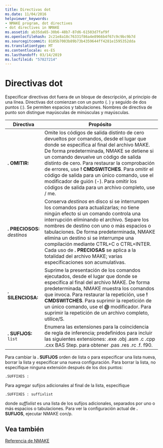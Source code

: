 ```yaml
---
title: Directivas dot
ms.date: 11/04/2016
helpviewer_keywords:
- NMAKE program, dot directives
- dot directives in NMAKE
ms.assetid: ab35da65-30b6-48b7-87d6-61503d7faf9f
ms.openlocfilehash: 2c21e8a18c76331f86a4e8966b4f67c9c9bc9b7d
ms.sourcegitcommit: 8105b7003b89b73b4359644ff4281e1595352dda
ms.translationtype: MT
ms.contentlocale: es-ES
ms.lasthandoff: 03/14/2019
ms.locfileid: "57827214"
---
```

# <a name="dot-directives"></a>Directivas dot

Especificar directivas dot fuera de un bloque de descripción, al principio de una línea. Directivas dot comienzan con un punto (. ) y seguido de dos puntos (:). Se permiten espacios y tabulaciones. Nombres de directiva de punto son distingue mayúsculas de minúsculas y mayúsculas.

|Directiva|Propósito|
|---------------|-------------|
|**. OMITIR:**|Omite los códigos de salida distinto de cero devueltos por comandos, desde el lugar que donde se especifica al final del archivo MAKE. De forma predeterminada, NMAKE se detiene si un comando devuelve un código de salida distinto de cero. Para restaurar la comprobación de errores, use **! CMDSWITCHES**. Para omitir el código de salida para un único comando, use el modificador de guión (-). Para omitir los códigos de salida para un archivo completo, use / me.|
|**. PRECIOSOS:** *destinos*|Conserva *destinos* en disco si se interrumpen los comandos para actualizarlas; no tiene ningún efecto si un comando controla una interrupción eliminando el archivo. Separe los nombres de destino con uno o más espacios o tabulaciones. De forma predeterminada, NMAKE elimina un destino si se interrumpe una compilación mediante CTRL+C o CTRL+INTER. Cada uso de **. PRECIOSAS** se aplica a la totalidad del archivo MAKE; varias especificaciones son acumulativas.|
|**. SILENCIOSA:**|Suprime la presentación de los comandos ejecutados, desde el lugar que donde se especifica al final del archivo MAKE. De forma predeterminada, NMAKE muestra los comandos que invoca. Para restaurar la repetición, use **! CMDSWITCHES**. Para suprimir la repetición de un único comando, use el **@** modificador. Para suprimir la repetición de un archivo completo, utilice/S.|
|**. SUFIJOS:** `list`|Enumera las extensiones para la coincidencia de regla de inferencia; predefinidos para incluir las siguientes extensiones: .exe .obj .asm .c .cpp .cxx BAS Step. para obtener .pas .res .rc .f. f90.|

Para cambiar la **. SUFIJOS** orden de lista o para especificar una lista nueva, borrar la lista y especificar una nueva configuración. Para borrar la lista, no especifique ninguna extensión después de los dos puntos:

```
.SUFFIXES :
```

Para agregar sufijos adicionales al final de la lista, especifique

```
.SUFFIXES : suffixlist
```

donde *suffixlist* es una lista de los sufijos adicionales, separados por uno o más espacios o tabulaciones. Para ver la configuración actual de **. SUFIJOS**, ejecutar NMAKE con/p.

## <a name="see-also"></a>Vea también

[Referencia de NMAKE](nmake-reference.md)
